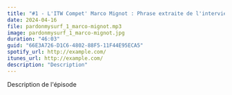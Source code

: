 ```yaml
---
title: "#1 - L'ITW Compet' Marco Mignot : Phrase extraite de l'interview"
date: 2024-04-16
file: pardonmysurf_1_marco-mignot.mp3
image: pardonmysurf_1_marco-mignot.jpg
duration: "46:03"
guid: "66E3A726-D1C6-4802-88F5-11F44E95ECA5"
spotify_url: http://example.com/
itunes_url: http://example.com/
description: "Description"
---
```


Description de l'épisode